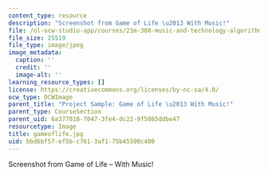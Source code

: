 ```yaml
---
content_type: resource
description: "Screenshot from Game of Life \u2013 With Music!"
file: /ol-ocw-studio-app/courses/21m-380-music-and-technology-algorithmic-and-generative-music-spring-2010/bbd6bf57ef5bc7613af175b45590c400_gameoflife.jpg
file_size: 25519
file_type: image/jpeg
image_metadata:
  caption: ''
  credit: ''
  image-alt: ''
learning_resource_types: []
license: https://creativecommons.org/licenses/by-nc-sa/4.0/
ocw_type: OCWImage
parent_title: "Project Sample: Game of Life \u2013 With Music!"
parent_type: CourseSection
parent_uid: 6a377018-7047-3fe4-dc22-9f5085ddbe47
resourcetype: Image
title: gameoflife.jpg
uid: bbd6bf57-ef5b-c761-3af1-75b45590c400
---
```

Screenshot from Game of Life – With Music!